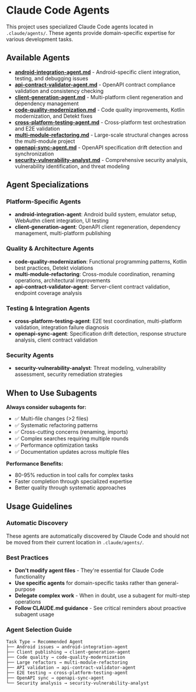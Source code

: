 # Claude Code Agents

This project uses specialized Claude Code agents located in `.claude/agents/`. These agents provide domain-specific expertise for various development tasks.

## Available Agents

- **[android-integration-agent.md](../../.claude/agents/android-integration-agent.md)** - Android-specific client integration, testing, and debugging issues
- **[api-contract-validator-agent.md](../../.claude/agents/api-contract-validator-agent.md)** - OpenAPI contract compliance validation and consistency checking  
- **[client-generation-agent.md](../../.claude/agents/client-generation-agent.md)** - Multi-platform client regeneration and dependency management
- **[code-quality-modernization.md](../../.claude/agents/code-quality-modernization.md)** - Code quality improvements, Kotlin modernization, and Detekt fixes
- **[cross-platform-testing-agent.md](../../.claude/agents/cross-platform-testing-agent.md)** - Cross-platform test orchestration and E2E validation
- **[multi-module-refactoring.md](../../.claude/agents/multi-module-refactoring.md)** - Large-scale structural changes across the multi-module project
- **[openapi-sync-agent.md](../../.claude/agents/openapi-sync-agent.md)** - OpenAPI specification drift detection and synchronization
- **[security-vulnerability-analyst.md](../../.claude/agents/security-vulnerability-analyst.md)** - Comprehensive security analysis, vulnerability identification, and threat modeling

## Agent Specializations

### **Platform-Specific Agents**
- **android-integration-agent**: Android build system, emulator setup, WebAuthn client integration, UI testing
- **client-generation-agent**: OpenAPI client regeneration, dependency management, multi-platform publishing

### **Quality & Architecture Agents**
- **code-quality-modernization**: Functional programming patterns, Kotlin best practices, Detekt violations
- **multi-module-refactoring**: Cross-module coordination, renaming operations, architectural improvements
- **api-contract-validator-agent**: Server-client contract validation, endpoint coverage analysis

### **Testing & Integration Agents**
- **cross-platform-testing-agent**: E2E test coordination, multi-platform validation, integration failure diagnosis
- **openapi-sync-agent**: Specification drift detection, response structure analysis, client contract validation

### **Security Agents**
- **security-vulnerability-analyst**: Threat modeling, vulnerability assessment, security remediation strategies

## When to Use Subagents

**Always consider subagents for:**
- ✅ Multi-file changes (>2 files)
- ✅ Systematic refactoring patterns
- ✅ Cross-cutting concerns (renaming, imports)
- ✅ Complex searches requiring multiple rounds
- ✅ Performance optimization tasks
- ✅ Documentation updates across multiple files

**Performance Benefits:**
- 80-95% reduction in tool calls for complex tasks
- Faster completion through specialized expertise
- Better quality through systematic approaches

## Usage Guidelines

### **Automatic Discovery**
These agents are automatically discovered by Claude Code and should not be moved from their current location in `.claude/agents/`.

### **Best Practices**
- **Don't modify agent files** - They're essential for Claude Code functionality
- **Use specific agents** for domain-specific tasks rather than general-purpose
- **Delegate complex work** - When in doubt, use a subagent for multi-step operations
- **Follow CLAUDE.md guidance** - See critical reminders about proactive subagent usage

### **Agent Selection Guide**
```
Task Type → Recommended Agent
├── Android issues → android-integration-agent
├── Client publishing → client-generation-agent  
├── Code quality → code-quality-modernization
├── Large refactors → multi-module-refactoring
├── API validation → api-contract-validator-agent
├── E2E testing → cross-platform-testing-agent
├── OpenAPI sync → openapi-sync-agent
└── Security analysis → security-vulnerability-analyst
```